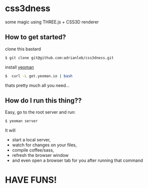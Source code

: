 css3dness
=========

some magic using THREE.js + CSS3D renderer

## How to get started?


clone this bastard
```bash
$ git clone git@github.com:adrianleb/css3dness.git
```

install [yeoman](http://yeoman.io/)
```bash
$  curl -L get.yeoman.io | bash
```

thats pretty much all you need...

## How do I run this thing??

Easy, go to the root server and run:
```bash
$ yeoman server
```
It will 
 - start a local server, 
 - watch for changes on your files, 
 - compile coffee/sass,
 - refresh the browser window
 - and even open a browser tab for you after running that command


# HAVE FUNS!
 
